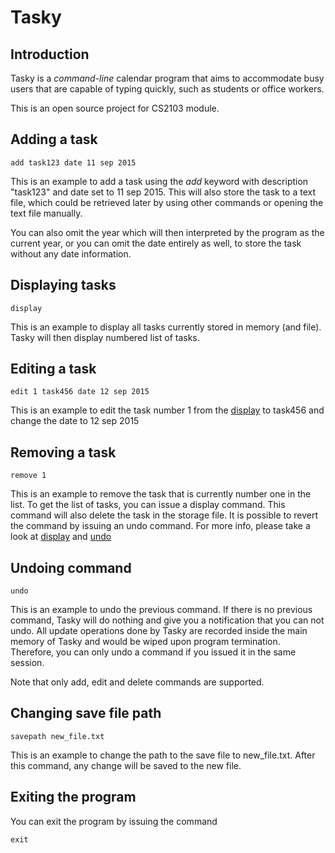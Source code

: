 # Tasky

## Introduction
Tasky is a _command-line_ calendar program that aims to accommodate busy users that are capable of typing quickly,
such as students or office workers.

This is an open source project for CS2103 module.

## Adding a task

	add task123 date 11 sep 2015

This is an example to add a task using the *add* keyword with description "task123" and date set to 11 sep 2015. This will also store the task to a text file, which could be retrieved later by using other commands or opening the text file manually.

You can also omit the year which will then interpreted by the program as the current year, or you can omit the date entirely as well, to store the task without any date information.

## Displaying tasks

	display

This is an example to display all tasks currently stored in memory (and file). Tasky will then display numbered list of tasks.

## Editing a task

	edit 1 task456 date 12 sep 2015

This is an example to edit the task number 1 from the [display](#displaying-tasks) to task456 and change the date to 12 sep 2015

## Removing a task

	remove 1

This is an example to remove the task that is currently number one in the list. To get the list of tasks, you can issue a display command. This command will also delete the task in the storage file. It is possible to revert the command by issuing an undo command. For more info, please take a look at [display](#displaying-tasks) and [undo](#undoing-tasks)

## Undoing command

	undo

This is an example to undo the previous command. If there is no previous command, Tasky will do nothing and give you a notification that you can not undo. All update operations done by Tasky are recorded inside the main memory of Tasky and would be wiped upon program termination. Therefore, you can only undo a command if you issued it in the same session.

Note that only add, edit and delete commands are supported.

## Changing save file path

	savepath new_file.txt

This is an example to change the path to the save file to new_file.txt. After this command, any change will be saved to the new file.

## Exiting the program
You can exit the program by issuing the command

	exit

